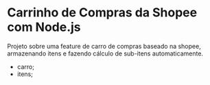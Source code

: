 # Carrinho de Compras da Shopee com Node.js

Projeto sobre uma feature de carro de compras baseado na shopee, armazenando itens e fazendo cálculo de sub-itens automaticamente.

- carro;
- itens;
